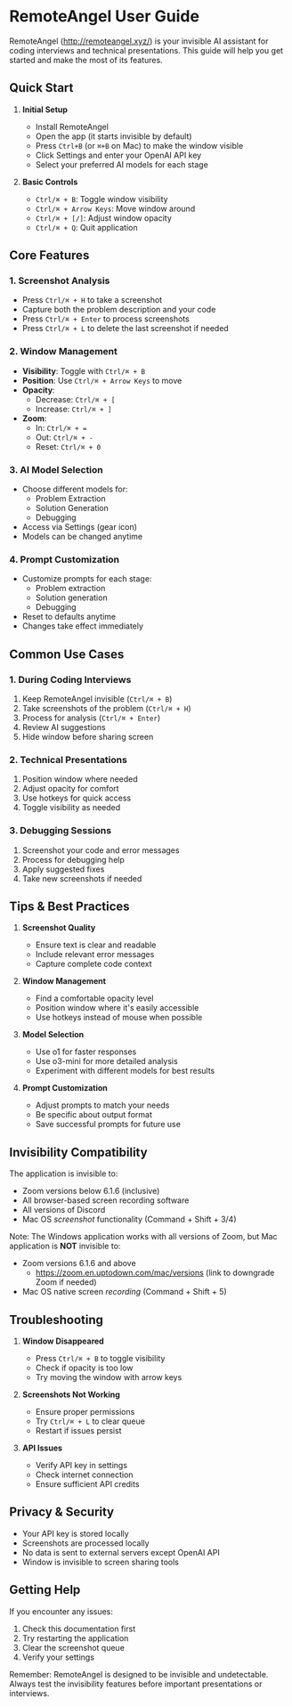 # RemoteAngel User Guide

RemoteAngel (http://remoteangel.xyz/) is your invisible AI assistant for coding interviews and technical presentations. This guide will help you get started and make the most of its features.

## Quick Start

1. **Initial Setup**
   - Install RemoteAngel
   - Open the app (it starts invisible by default)
   - Press `Ctrl+B` (or `⌘+B` on Mac) to make the window visible
   - Click Settings and enter your OpenAI API key
   - Select your preferred AI models for each stage

2. **Basic Controls**
   - `Ctrl/⌘ + B`: Toggle window visibility
   - `Ctrl/⌘ + Arrow Keys`: Move window around
   - `Ctrl/⌘ + [/]`: Adjust window opacity
   - `Ctrl/⌘ + Q`: Quit application

## Core Features

### 1. Screenshot Analysis
- Press `Ctrl/⌘ + H` to take a screenshot
- Capture both the problem description and your code
- Press `Ctrl/⌘ + Enter` to process screenshots
- Press `Ctrl/⌘ + L` to delete the last screenshot if needed

### 2. Window Management
- **Visibility**: Toggle with `Ctrl/⌘ + B`
- **Position**: Use `Ctrl/⌘ + Arrow Keys` to move
- **Opacity**: 
  - Decrease: `Ctrl/⌘ + [`
  - Increase: `Ctrl/⌘ + ]`
- **Zoom**: 
  - In: `Ctrl/⌘ + =`
  - Out: `Ctrl/⌘ + -`
  - Reset: `Ctrl/⌘ + 0`

### 3. AI Model Selection
- Choose different models for:
  - Problem Extraction
  - Solution Generation
  - Debugging
- Access via Settings (gear icon)
- Models can be changed anytime

### 4. Prompt Customization
- Customize prompts for each stage:
  - Problem extraction
  - Solution generation
  - Debugging
- Reset to defaults anytime
- Changes take effect immediately

## Common Use Cases

### 1. During Coding Interviews
1. Keep RemoteAngel invisible (`Ctrl/⌘ + B`)
2. Take screenshots of the problem (`Ctrl/⌘ + H`)
3. Process for analysis (`Ctrl/⌘ + Enter`)
4. Review AI suggestions
5. Hide window before sharing screen

### 2. Technical Presentations
1. Position window where needed
2. Adjust opacity for comfort
3. Use hotkeys for quick access
4. Toggle visibility as needed

### 3. Debugging Sessions
1. Screenshot your code and error messages
2. Process for debugging help
3. Apply suggested fixes
4. Take new screenshots if needed

## Tips & Best Practices

1. **Screenshot Quality**
   - Ensure text is clear and readable
   - Include relevant error messages
   - Capture complete code context

2. **Window Management**
   - Find a comfortable opacity level
   - Position window where it's easily accessible
   - Use hotkeys instead of mouse when possible

3. **Model Selection**
   - Use o1 for faster responses
   - Use o3-mini for more detailed analysis
   - Experiment with different models for best results

4. **Prompt Customization**
   - Adjust prompts to match your needs
   - Be specific about output format
   - Save successful prompts for future use
## Invisibility Compatibility

The application is invisible to:

- Zoom versions below 6.1.6 (inclusive)
- All browser-based screen recording software
- All versions of Discord
- Mac OS _screenshot_ functionality (Command + Shift + 3/4)

Note: The Windows application works with all versions of Zoom,  but Mac application is **NOT** invisible to:

- Zoom versions 6.1.6 and above
  - https://zoom.en.uptodown.com/mac/versions (link to downgrade Zoom if needed)
- Mac OS native screen _recording_ (Command + Shift + 5)

## Troubleshooting

1. **Window Disappeared**
   - Press `Ctrl/⌘ + B` to toggle visibility
   - Check if opacity is too low
   - Try moving the window with arrow keys

2. **Screenshots Not Working**
   - Ensure proper permissions
   - Try `Ctrl/⌘ + L` to clear queue
   - Restart if issues persist

3. **API Issues**
   - Verify API key in settings
   - Check internet connection
   - Ensure sufficient API credits

## Privacy & Security

- Your API key is stored locally
- Screenshots are processed locally
- No data is sent to external servers except OpenAI API
- Window is invisible to screen sharing tools

## Getting Help

If you encounter any issues:
1. Check this documentation first
2. Try restarting the application
3. Clear the screenshot queue
4. Verify your settings

Remember: RemoteAngel is designed to be invisible and undetectable. Always test the invisibility features before important presentations or interviews. 
